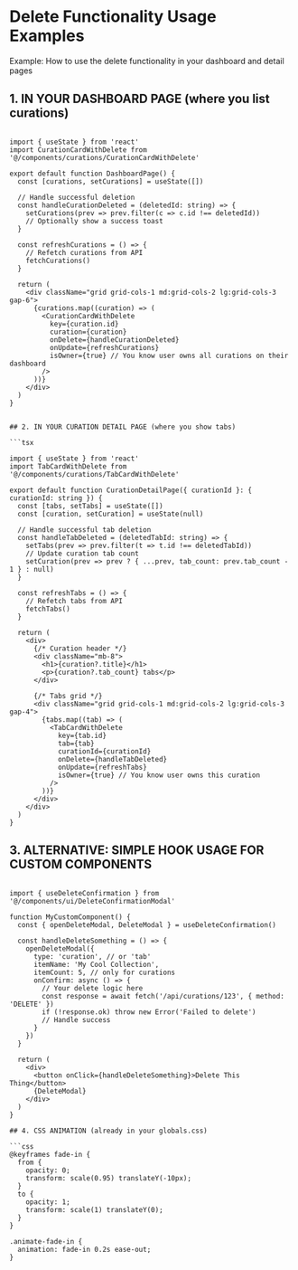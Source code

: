 # Delete Functionality Usage Examples

Example: How to use the delete functionality in your dashboard and detail pages

## 1. IN YOUR DASHBOARD PAGE (where you list curations)

```tsx

import { useState } from 'react'
import CurationCardWithDelete from '@/components/curations/CurationCardWithDelete'

export default function DashboardPage() {
  const [curations, setCurations] = useState([])
  
  // Handle successful deletion
  const handleCurationDeleted = (deletedId: string) => {
    setCurations(prev => prev.filter(c => c.id !== deletedId))
    // Optionally show a success toast
  }

  const refreshCurations = () => {
    // Refetch curations from API
    fetchCurations()
  }

  return (
    <div className="grid grid-cols-1 md:grid-cols-2 lg:grid-cols-3 gap-6">
      {curations.map((curation) => (
        <CurationCardWithDelete
          key={curation.id}
          curation={curation}
          onDelete={handleCurationDeleted}
          onUpdate={refreshCurations}
          isOwner={true} // You know user owns all curations on their dashboard
        />
      ))}
    </div>
  )
}
```

```

## 2. IN YOUR CURATION DETAIL PAGE (where you show tabs)

```tsx

import { useState } from 'react'
import TabCardWithDelete from '@/components/curations/TabCardWithDelete'

export default function CurationDetailPage({ curationId }: { curationId: string }) {
  const [tabs, setTabs] = useState([])
  const [curation, setCuration] = useState(null)
  
  // Handle successful tab deletion
  const handleTabDeleted = (deletedTabId: string) => {
    setTabs(prev => prev.filter(t => t.id !== deletedTabId))
    // Update curation tab count
    setCuration(prev => prev ? { ...prev, tab_count: prev.tab_count - 1 } : null)
  }

  const refreshTabs = () => {
    // Refetch tabs from API
    fetchTabs()
  }

  return (
    <div>
      {/* Curation header */}
      <div className="mb-8">
        <h1>{curation?.title}</h1>
        <p>{curation?.tab_count} tabs</p>
      </div>

      {/* Tabs grid */}
      <div className="grid grid-cols-1 md:grid-cols-2 lg:grid-cols-3 gap-4">
        {tabs.map((tab) => (
          <TabCardWithDelete
            key={tab.id}
            tab={tab}
            curationId={curationId}
            onDelete={handleTabDeleted}
            onUpdate={refreshTabs}
            isOwner={true} // You know user owns this curation
          />
        ))}
      </div>
    </div>
  )
}

```

## 3. ALTERNATIVE: SIMPLE HOOK USAGE FOR CUSTOM COMPONENTS

```tsx

import { useDeleteConfirmation } from '@/components/ui/DeleteConfirmationModal'

function MyCustomComponent() {
  const { openDeleteModal, DeleteModal } = useDeleteConfirmation()

  const handleDeleteSomething = () => {
    openDeleteModal({
      type: 'curation', // or 'tab'
      itemName: 'My Cool Collection',
      itemCount: 5, // only for curations
      onConfirm: async () => {
        // Your delete logic here
        const response = await fetch('/api/curations/123', { method: 'DELETE' })
        if (!response.ok) throw new Error('Failed to delete')
        // Handle success
      }
    })
  }

  return (
    <div>
      <button onClick={handleDeleteSomething}>Delete This Thing</button>
      {DeleteModal}
    </div>
  )
}

## 4. CSS ANIMATION (already in your globals.css)

```css
@keyframes fade-in {
  from {
    opacity: 0;
    transform: scale(0.95) translateY(-10px);
  }
  to {
    opacity: 1;
    transform: scale(1) translateY(0);
  }
}

.animate-fade-in {
  animation: fade-in 0.2s ease-out;
}
```
